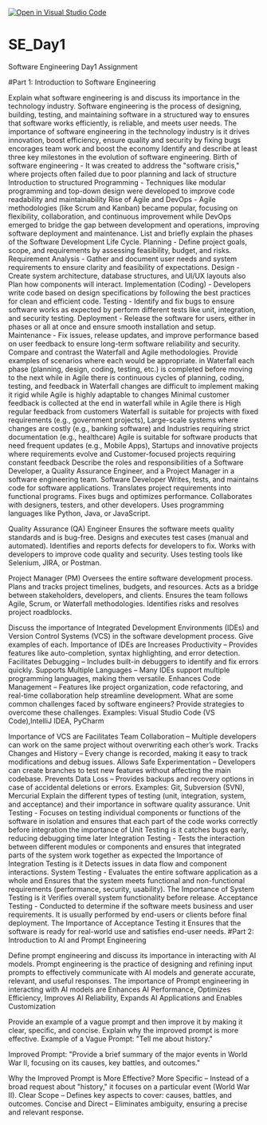 [![Open in Visual Studio Code](https://classroom.github.com/assets/open-in-vscode-2e0aaae1b6195c2367325f4f02e2d04e9abb55f0b24a779b69b11b9e10269abc.svg)](https://classroom.github.com/online_ide?assignment_repo_id=18719843&assignment_repo_type=AssignmentRepo)
# SE_Day1
Software Engineering Day1 Assignment

#Part 1: Introduction to Software Engineering

Explain what software engineering is and discuss its importance in the technology industry. 
Software engineering is the process of designing, building, testing, and maintaining software in a structured way to ensures that software works efficiently, is reliable, and meets user needs. 
The importance of software engineering in the technology industry is it drives innovation, boost efficiency, ensure quality and security by fixing bugs encorages team work and boost the economy
Identify and describe at least three key milestones in the evolution of software engineering.
Birth of software engineering - It was created to address the "software crisis," where projects often failed due to poor planning and lack of structure
Introduction to structured Programming - Techniques like modular programming and top-down design were developed to improve code readability and maintainability
Rise of Agile and DevOps - Agile methodologies (like Scrum and Kanban) became popular, focusing on flexibility, collaboration, and continuous improvement while DevOps emerged to bridge the gap between development and operations, improving software deployment and maintenance.
List and briefly explain the phases of the Software Development Life Cycle.
Planning - Define project goals, scope, and requirements by assessing feasibility, budget, and risks.
Requirement Analysis - Gather and document user needs and system requirements to ensure clarity and feasibility of expectations.
Design - Create system architecture, database structures, and UI/UX layouts also Plan how components will interact.
Implementation (Coding) - Developers write code based on design specifications by following the best practices for clean and efficient code.
Testing - Identify and fix bugs to ensure software works as expected by perform different tests like unit, integration, and security testing.
Deployment - Release the software for users, either in phases or all at once and ensure smooth installation and setup.
Maintenance - Fix issues, release updates, and improve performance based on user feedback to ensure long-term software reliability and security.
Compare and contrast the Waterfall and Agile methodologies. Provide examples of scenarios where each would be appropriate.
in Waterfall each phase (planning, design, coding, testing, etc.) is completed before moving to the next while in Agile there is continuous cycles of planning, coding, testing, and feedback
in Waterfall changes are difficult to implement making it rigid while Agile is highly adaptable to changes
Minimal customer feedback is collected at the end in waterfall while in Agile there is High regular feedback from customers
Waterfall is suitable for projects with fixed requirements (e.g., government projects), Large-scale systems where changes are costly (e.g., banking software) and Industries requiring strict documentation (e.g., healthcare)
Agile is suitable for software products that need frequent updates (e.g., Mobile Apps), Startups and innovative projects where requirements evolve and Customer-focused projects requiring constant feedback
Describe the roles and responsibilities of a Software Developer, a Quality Assurance Engineer, and a Project Manager in a software engineering team.
Software Developer
Writes, tests, and maintains code for software applications.
Translates project requirements into functional programs.
Fixes bugs and optimizes performance.
Collaborates with designers, testers, and other developers.
Uses programming languages like Python, Java, or JavaScript.

Quality Assurance (QA) Engineer
Ensures the software meets quality standards and is bug-free.
Designs and executes test cases (manual and automated).
Identifies and reports defects for developers to fix.
Works with developers to improve code quality and security.
Uses testing tools like Selenium, JIRA, or Postman.

Project Manager (PM)
Oversees the entire software development process.
Plans and tracks project timelines, budgets, and resources.
Acts as a bridge between stakeholders, developers, and clients.
Ensures the team follows Agile, Scrum, or Waterfall methodologies.
Identifies risks and resolves project roadblocks.

Discuss the importance of Integrated Development Environments (IDEs) and Version Control Systems (VCS) in the software development process. Give examples of each.
Importance of IDEs are
Increases Productivity – Provides features like auto-completion, syntax highlighting, and error detection.
Facilitates Debugging – Includes built-in debuggers to identify and fix errors quickly.
Supports Multiple Languages – Many IDEs support multiple programming languages, making them versatile.
Enhances Code Management – Features like project organization, code refactoring, and real-time collaboration help streamline development.
What are some common challenges faced by software engineers? Provide strategies to overcome these challenges.
Examples: Visual Studio Code (VS Code),IntelliJ IDEA, PyCharm 

Importance of VCS are
Facilitates Team Collaboration – Multiple developers can work on the same project without overwriting each other’s work.
Tracks Changes and History – Every change is recorded, making it easy to track modifications and debug issues.
Allows Safe Experimentation – Developers can create branches to test new features without affecting the main codebase.
Prevents Data Loss – Provides backups and recovery options in case of accidental deletions or errors.
Examples: Git, Subversion (SVN), Mercurial
Explain the different types of testing (unit, integration, system, and acceptance) and their importance in software quality assurance.
Unit Testing - Focuses on testing individual components or functions of the software in isolation and ensures that each part of the code works correctly before integration the importance of Unit Testing is it catches bugs early, reducing debugging time later 
Integration Testing - Tests the interaction between different modules or components and ensures that integrated parts of the system work together as expected the Importance of Integration Testing is it Detects issues in data flow and component interactions.
System Testing - Evaluates the entire software application as a whole and Ensures that the system meets functional and non-functional requirements (performance, security, usability). The Importance of System Testing is it Verifies overall system functionality before release.
Acceptance Testing - Conducted to determine if the software meets business and user requirements. It is usually performed by end-users or clients before final deployment. The Importance of Acceptance Testing it Ensures that the software is ready for real-world use and satisfies end-user needs.
#Part 2: Introduction to AI and Prompt Engineering


Define prompt engineering and discuss its importance in interacting with AI models.
Prompt engineering is the practice of designing and refining input prompts to effectively communicate with AI models and generate accurate, relevant, and useful responses. The importance of Prompt engineering in interacting with AI models are Enhances AI Performance, Optimizes Efficiency, Improves AI Reliability, Expands AI Applications and Enables Customization

Provide an example of a vague prompt and then improve it by making it clear, specific, and concise. Explain why the improved prompt is more effective.
Example of a Vague Prompt:
"Tell me about history."

Improved Prompt:
"Provide a brief summary of the major events in World War II, focusing on its causes, key battles, and outcomes."

Why the Improved Prompt is More Effective?
More Specific – Instead of a broad request about "history," it focuses on a particular event (World War II).
Clear Scope – Defines key aspects to cover: causes, battles, and outcomes.
Concise and Direct – Eliminates ambiguity, ensuring a precise and relevant response.
